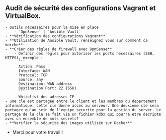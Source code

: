 ## **Audit de sécurité des configurations Vagrant et VirtualBox.**
	- Outils nécessaires pour la mise en place
		- `OpnSense` | `Ansible Vault`
	- **Vérification des configurations Vagrant**
	- **Utilisation de Ansible Vault, renseignez vous sur comment ca marche**
	- **Créer des règles de firewall avec OpnSense**
		- Définir des règles pour autoriser les ports nécessaires (SSH, HTTPS), exemple :
		  ```
		  Action: Pass
		  Interface: WAN
		  Protocol: TCP
		  Source: any
		  Destination: WAN address
		  Destination Port: 22 (SSH)
		  ```
		- Whitelist des adresses IP
	- une cle est partagee entre le client et les membres du departement informatique. cette cle donne acces au serveur. Une deuxieme cle sera partagee qu'au sein de l'equipe securite pour la gestion du server. Le partage de la cle se fait via un fichier kdbx qui pourra etre decripte avec un ensemble de mots secrets?
	- **Verifier la sécurite des images utilisée sur Docker**
- Merci pour votre travail !